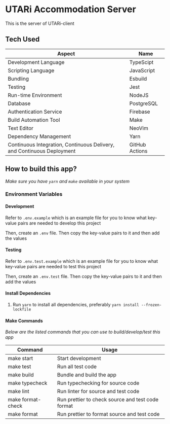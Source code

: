 # **UTARi Accommodation Server**

This is the server of UTARi-client

## Tech Used

| Aspect                                                                 | Name           |
| ---------------------------------------------------------------------- | -------------- |
| Development Language                                                   | TypeScipt      |
| Scripting Language                                                     | JavaScript     |
| Bundling                                                               | Esbuild        |
| Testing                                                                | Jest           |
| Run-time Environment                                                   | NodeJS         |
| Database                                                               | PostgreSQL     |
| Authentication Service                                                 | Firebase       |
| Build Automation Tool                                                  | Make           |
| Text Editor                                                            | NeoVim         |
| Dependency Management                                                  | Yarn           |
| Continuous Integration, Continuous Delivery, and Continuous Deployment | GitHub Actions |

## How to build this app?

_*Make sure you have `yarn` and `make` available in your system*_

### Environment Variables

#### Development

Refer to `.env.example` which is an example file for you to know what key-value pairs are needed to develop this project

Then, create an `.env` file. Then copy the key-value pairs to it and then add the values

#### Testing

Refer to `.env.test.example` which is an example file for you to know what key-value pairs are needed to test this project

Then, create an `.env.test` file. Then copy the key-value pairs to it and then add the values

#### Install Dependencies

1. Run `yarn` to install all dependencies, preferably `yarn install --frozen-lockfile`

#### Make Commands

_*Below are the listed commands that you can use to build/develop/test this app*_

| Command           | Usage                                             |
| ----------------- | ------------------------------------------------- |
| make start        | Start development                                 |
| make test         | Run all test code                                 |
| make build        | Bundle and build the app                          |
| make typecheck    | Run typechecking for source code                  |
| make lint         | Run linter for source and test code               |
| make format-check | Run prettier to check source and test code format |
| make format       | Run prettier to format source and test code       |
